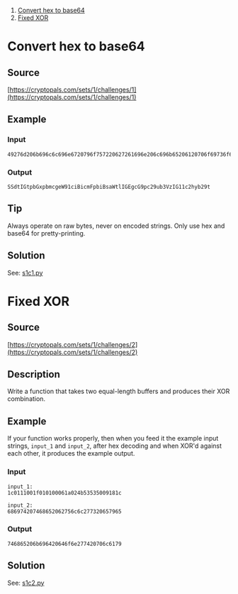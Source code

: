 <!-- TOC depthFrom:1 depthTo:1 orderedList:true -->

1. [Convert hex to base64](#convert-hex-to-base64)
2. [Fixed XOR](#fixed-xor)

<!-- /TOC -->

# Convert hex to base64
## Source
[https://cryptopals.com/sets/1/challenges/1](https://cryptopals.com/sets/1/challenges/1)

## Example
### Input
```
49276d206b696c6c696e6720796f757220627261696e206c696b65206120706f69736f6e6f7573206d757368726f6f6d
```
### Output
```
SSdtIGtpbGxpbmcgeW91ciBicmFpbiBsaWtlIGEgcG9pc29ub3VzIG11c2hyb29t
```
## Tip
Always operate on raw bytes, never on encoded strings.
Only use hex and base64 for pretty-printing.
## Solution
See: [s1c1.py](https://github.com/aawc/cryptopals/blob/master/sets/1/challenges/s1c1.py)


# Fixed XOR
## Source
[https://cryptopals.com/sets/1/challenges/2](https://cryptopals.com/sets/1/challenges/2)

## Description
Write a function that takes two equal-length buffers and produces their XOR combination.
## Example
If your function works properly, then when you feed it the example input strings, ```input_1``` and ```input_2```, after hex decoding and when XOR'd against each other, it produces the example output.
### Input
```
input_1:
1c0111001f010100061a024b53535009181c

input_2:
686974207468652062756c6c277320657965
```
### Output
```
746865206b696420646f6e277420706c6179
```
## Solution
See: [s1c2.py](https://github.com/aawc/cryptopals/blob/master/sets/1/challenges/s1c2.py)
